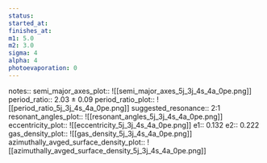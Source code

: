 ```yaml
---
status:
started_at:
finishes_at:
m1: 5.0
m2: 3.0
sigma: 4
alpha: 4
photoevaporation: 0
---
```


notes::
semi_major_axes_plot:: ![[semi_major_axes_5j_3j_4s_4a_0pe.png]]
period_ratio:: 2.03 ± 0.09
period_ratio_plot:: ![[period_ratio_5j_3j_4s_4a_0pe.png]]
suggested_resonance:: 2:1
resonant_angles_plot:: ![[resonant_angles_5j_3j_4s_4a_0pe.png]]
eccentricity_plot:: ![[eccentricity_5j_3j_4s_4a_0pe.png]]
e1:: 0.132
e2:: 0.222
gas_density_plot:: ![[gas_density_5j_3j_4s_4a_0pe.png]]
azimuthally_avged_surface_density_plot:: ![[azimuthally_avged_surface_density_5j_3j_4s_4a_0pe.png]]
